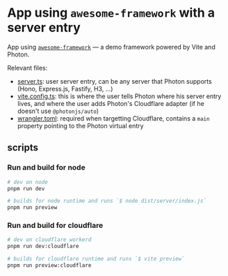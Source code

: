 # App using `awesome-framework` with a server entry

App using [`awesome-framework`](../awesome-framework) — a demo framework powered by Vite and Photon.

Relevant files:
- [server.ts](./server.ts): user server entry, can be any server that Photon supports (Hono, Express.js, Fastify, H3, ...)
- [vite.config.ts](./vite.config.ts): this is where the user tells Photon where his server entry lives, and where the user adds Photon's Cloudflare adapter (if he doesn't use `@photonjs/auto`)
- [wrangler.toml](./wrangler.toml): required when targetting Cloudflare, contains a `main` property pointing to the Photon virtual entry

## scripts

### Run and build for node

```sh
# dev on node
pnpm run dev

# builds for node runtime and runs `$ node dist/server/index.js`
pnpm run preview
```

### Run and build for cloudflare

```sh
# dev on cloudflare workerd
pnpm run dev:cloudflare

# builds for cloudflare runtime and runs `$ vite preview`
pnpm run preview:cloudflare
```
